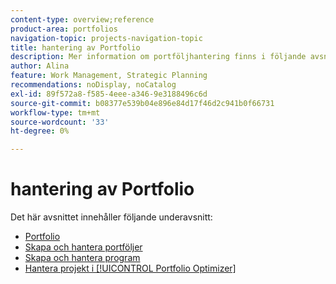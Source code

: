 ```yaml
---
content-type: overview;reference
product-area: portfolios
navigation-topic: projects-navigation-topic
title: hantering av Portfolio
description: Mer information om portföljhantering finns i följande avsnitt.
author: Alina
feature: Work Management, Strategic Planning
recommendations: noDisplay, noCatalog
exl-id: 89f572a8-f585-4eee-a346-9e3188496c6d
source-git-commit: b08377e539b04e896e84d17f46d2c941b0f66731
workflow-type: tm+mt
source-wordcount: '33'
ht-degree: 0%

---
```


# hantering av Portfolio

Det här avsnittet innehåller följande underavsnitt:

* [Portfolio](../../manage-work/portfolios/portfolios-overview/portfolio-overview-1.md)
* [Skapa och hantera portföljer](../../manage-work/portfolios/create-and-manage-portfolios/create-and-manage-portfolios.md)
* [Skapa och hantera program](../../manage-work/portfolios/create-and-manage-programs/create-and-manage-programs.md)
* [Hantera projekt i [!UICONTROL Portfolio Optimizer]](../../manage-work/portfolios/portfolio-optimizer/manage-projects-in-portfolio-optimizer.md)
